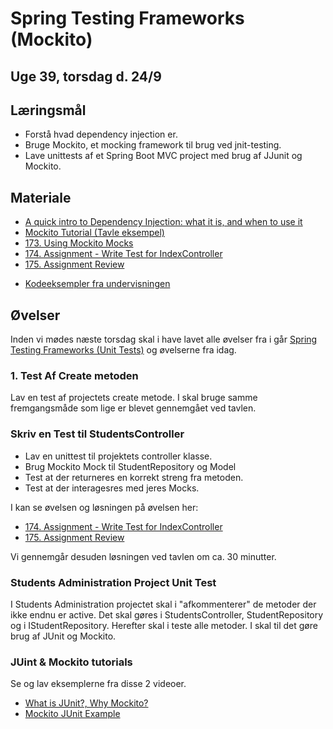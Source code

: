 
<!-- JS use if these pages are used as githubpages. can be deleted if used elsewhere -->
<script src="https://code.jquery.com/jquery-3.2.1.min.js"></script>
<script src="script.js"></script>

# Spring Testing Frameworks (Mockito) 

## Uge 39, torsdag d. 24/9

## Læringsmål
* Forstå hvad dependency injection er. 
* Bruge Mockito, et mocking framework til brug ved jnit-testing.
* Lave unittests af et Spring Boot MVC project med brug af JJunit og Mockito.

## Materiale
* [A quick intro to Dependency Injection: what it is, and when to use it](https://www.freecodecamp.org/news/a-quick-intro-to-dependency-injection-what-it-is-and-when-to-use-it-7578c84fa88f/)
* [Mockito Tutorial (Tavle eksempel)](w38_mockito_tutorial.md)
* [173. Using Mockito Mocks](https://www.udemy.com/course/spring-framework-5-beginner-to-guru/learn/lecture/7497700#overview) 
* [174. Assignment - Write Test for IndexController](https://www.udemy.com/course/spring-framework-5-beginner-to-guru/learn/lecture/7497708#overview)
* [175. Assignment Review](https://www.udemy.com/course/spring-framework-5-beginner-to-guru/learn/lecture/7497716#overview)


<!--
### Skal redigeres inden brug
* [Testing the web layer](https://spring.io/guides/gs/testing-web/) (SKAL REDIGERES TIL AT BRUGE MOCKITO mm.)
* [Testing in Spring Boot](https://www.baeldung.com/spring-boot-testing)
* [Guide to Testing Controllers in Spring Boot](https://thepracticaldeveloper.com/2020/06/04/guide-spring-boot-controller-tests/)
* [Integrate JUnit and Mockito, Unit Testing for Controller Layer](https://medium.com/backend-habit/integrate-junit-and-mockito-unit-testing-for-controller-layer-91bb4099c2a5)
https://howtodoinjava.com/spring-boot2/testing/spring-boot-mockito-junit-example/
-->

* [Kodeeksempler fra undervisningen](https://github.com/dat19b/mockito_junit_starterfiles)


## Øvelser

Inden vi mødes næste torsdag skal i have lavet alle øvelser fra i går [Spring Testing Frameworks (Unit Tests)](w38_unittest_I.md#øvelser) og øvelserne fra idag. 



### 1. Test Af Create metoden
Lav en test af projectets create metode. I skal bruge samme fremgangsmåde som lige er blevet gennemgået ved tavlen.    


### Skriv en Test til StudentsController
* Lav en unittest til projektets controller klasse.
* Brug Mockito Mock til StudentRepository og Model
* Test at der returneres en korrekt streng fra metoden.
* Test at der interagesres med jeres Mocks.

 I kan se øvelsen og løsningen på øvelsen her:
* [174. Assignment - Write Test for IndexController](https://www.udemy.com/course/spring-framework-5-beginner-to-guru/learn/lecture/7497708#overview)
* [175. Assignment Review](https://www.udemy.com/course/spring-framework-5-beginner-to-guru/learn/lecture/7497716#overview)

Vi gennemgår desuden løsningen ved tavlen om ca. 30 minutter.
 
### Students Administration Project Unit Test
I Students Administration projectet skal i "afkommenterer" de metoder der ikke endnu er active. Det skal gøres i StudentsController, StudentRepository og i IStudentRepository. Herefter skal i teste alle metoder. I skal til det gøre brug af JUnit og Mockito.   

### JUint & Mockito tutorials
Se og lav eksemplerne fra disse 2 videoer.

* [What is JUnit?, Why Mockito?](https://www.youtube.com/watch?v=eILy4p99ac8&t=15s)
* [Mockito JUnit Example](https://www.youtube.com/watch?v=HsQ9OwKA79s)
